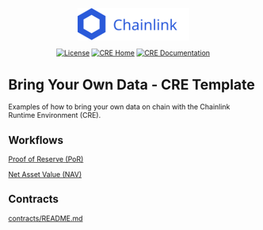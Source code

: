 <div style="text-align:center" align="center">
    <a href="https://chain.link" target="_blank">
        <img src="https://raw.githubusercontent.com/smartcontractkit/chainlink/develop/docs/logo-chainlink-blue.svg" width="225" alt="Chainlink logo">
    </a>

[![License](https://img.shields.io/badge/license-MIT-blue)](https://github.com/smartcontractkit/cre-templates/blob/main/LICENSE)
[![CRE Home](https://img.shields.io/static/v1?label=CRE&message=Home&color=blue)](https://chain.link/chainlink-runtime-environment)
[![CRE Documentation](https://img.shields.io/static/v1?label=CRE&message=Docs&color=blue)](https://docs.chain.link/cre)

</div>

# Bring Your Own Data - CRE Template

Examples of how to bring your own data on chain with the Chainlink Runtime Environment (CRE).

## Workflows

[Proof of Reserve (PoR)](./workflow/por/README.md)

[Net Asset Value (NAV)](./workflow/nav/README.md)

## Contracts

[contracts/README.md](./contracts/README.md)
